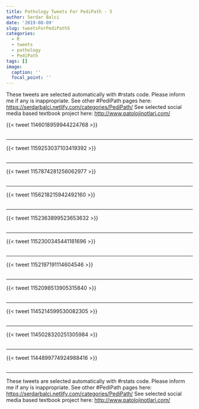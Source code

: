 ```yaml
---
title: Pathology Tweets For PediPath - 5
author: Serdar Balci
date: '2019-08-09'
slug: tweetsForPediPath5
categories:
  - R
  - tweets
  - pathology
  - PediPath
tags: []
image:
  caption: ''
  focal_point: ''
---
```



These tweets are selected automatically with #rstats code. Please inform me if any is inappropriate.
See other #PediPath pages here: https://serdarbalci.netlify.com/categories/PediPath/ 
See selected social media based textbook project here: http://www.patolojinotlari.com/

{{< tweet 1146018959944224768 >}}
<br>
<br>
<hr>
{{< tweet 1159253037103419392 >}}
<br>
<br>
<hr>
{{< tweet 1157874281256062977 >}}
<br>
<br>
<hr>
{{< tweet 1156218215942492160 >}}
<br>
<br>
<hr>
{{< tweet 1152363899523653632 >}}
<br>
<br>
<hr>
{{< tweet 1152300345441181696 >}}
<br>
<br>
<hr>
{{< tweet 1152197191114604546 >}}
<br>
<br>
<hr>
{{< tweet 1152098513905315840 >}}
<br>
<br>
<hr>
{{< tweet 1145214599530082305 >}}
<br>
<br>
<hr>
{{< tweet 1145028320251305984 >}}
<br>
<br>
<hr>
{{< tweet 1144899774924988416 >}}
<br>
<br>
<hr>


These tweets are selected automatically with #rstats code. Please inform me if any is inappropriate.
See other #PediPath pages here: https://serdarbalci.netlify.com/categories/PediPath/ 
See selected social media based textbook project here: http://www.patolojinotlari.com/
